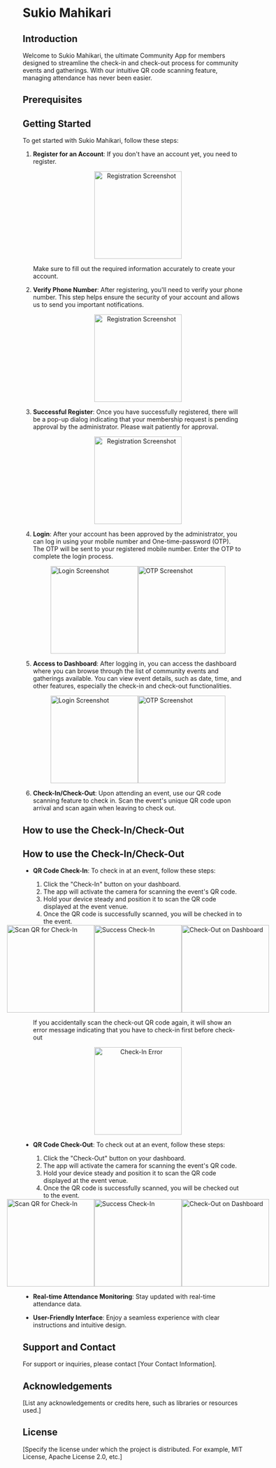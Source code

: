 # Sukio Mahikari

## Introduction

Welcome to Sukio Mahikari, the ultimate Community App for members designed to streamline the check-in and check-out process for community events and gatherings. With our intuitive QR code scanning feature, managing attendance has never been easier.

## Prerequisites

## Getting Started

To get started with Sukio Mahikari, follow these steps:

1. **Register for an Account**: If you don't have an account yet, you need to register.
   
    <p align="center">
        <img src="docs/register.jpeg" alt="Registration Screenshot" width="200">
    </p>

    Make sure to fill out the required information accurately to create your account.

2. **Verify Phone Number**: After registering, you'll need to verify your phone number. This step helps ensure the security of your account and allows us to send you important notifications.

    <p align="center">
        <img src="docs/verifyPhone.jpeg" alt="Registration Screenshot" width="200">
    </p>

3. **Successful Register**: Once you have successfully registered, there will be a pop-up dialog indicating that your membership request is pending approval by the administrator. Please wait patiently for approval.

    <p align="center">
        <img src="docs/successRegister.jpeg" alt="Registration Screenshot" width="200">
    </p>

4. **Login**: After your account has been approved by the administrator, you can log in using your mobile number and One-time-password (OTP). The OTP will be sent to your registered mobile number. Enter the OTP to complete the login process.

    <div style="display:flex; justify-content:center;">
        <img src="docs/login.jpeg" alt="Login Screenshot" width="200">
        <img src="docs/loginOTP.jpeg" alt="OTP Screenshot" width="200">
    </div>

5. **Access to Dashboard**: After logging in, you can access the dashboard where you can browse through the list of community events and gatherings available. You can view event details, such as date, time, and other features, especially the check-in and check-out functionalities.

    <div style="display:flex; justify-content:center;">
        <img src="docs/dashboard.jpeg" alt="Login Screenshot" width="200">
        <img src="docs/drawer.jpeg" alt="OTP Screenshot" width="200">
    </div>

6. **Check-In/Check-Out**: Upon attending an event, use our QR code scanning feature to check in. Scan the event's unique QR code upon arrival and scan again when leaving to check out. 

## How to use the Check-In/Check-Out

## How to use the Check-In/Check-Out

- **QR Code Check-In**: To check in at an event, follow these steps:
  1. Click the "Check-In" button on your dashboard.
  2. The app will activate the camera for scanning the event's QR code.
  3. Hold your device steady and position it to scan the QR code displayed at the event venue.
  4. Once the QR code is successfully scanned, you will be checked in to the event.

    <div style="display:flex; justify-content:center;">
        <img src="docs/scanCheckOutQR.jpeg" alt="Scan QR for Check-In" width="200">
        <img src="docs/successCheckOut.jpeg" alt="Success Check-In" width="200">
        <img src="docs/checkInError.jpeg" alt="Check-Out on Dashboard" width="200">
    </div>

    If you accidentally scan the check-out QR code again, it will show an error message indicating that you have to check-in first before check-out

    <p align="center">
        <img src="docs/checkInError.jpeg" alt="Check-In Error" width="200">
    </p>

- **QR Code Check-Out**: To check out at an event, follow these steps:
    1. Click the "Check-Out" button on your dashboard.
    2. The app will activate the camera for scanning the event's QR code.
    3. Hold your device steady and position it to scan the QR code displayed at the event venue.
    4. Once the QR code is successfully scanned, you will be checked out to the event.

    <div style="display:flex; justify-content:center;">
        <img src="docs/scanQRCheckIn.jpeg" alt="Scan QR for Check-In" width="200">
        <img src="docs/successCheckIn.jpeg" alt="Success Check-In" width="200">
        <img src="docs/checkOutDashboard.jpeg" alt="Check-Out on Dashboard" width="200">
    </div>
  
- **Real-time Attendance Monitoring**: Stay updated with real-time attendance data.
  
- **User-Friendly Interface**: Enjoy a seamless experience with clear instructions and intuitive design.

## Support and Contact

For support or inquiries, please contact [Your Contact Information].

## Acknowledgements

[List any acknowledgements or credits here, such as libraries or resources used.]

## License

[Specify the license under which the project is distributed. For example, MIT License, Apache License 2.0, etc.]
